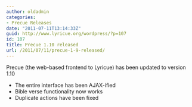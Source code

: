 ```yaml
---
author: oldadmin
categories:
- Precue Releases
date: "2011-07-11T13:14:33Z"
guid: http://www.lyricue.org/wordpress/?p=107
id: 107
title: Precue 1.10 released
url: /2011/07/11/precue-1-9-released/
---
```


Precue (the web-based frontend to Lyricue) has been updated to version 1.10

- The entire interface has been AJAX-ified
- Bible verse functionality now works
- Duplicate actions have been fixed
